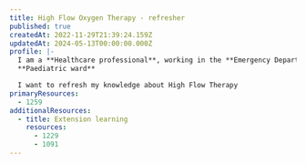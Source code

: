 ```yaml
---
title: High Flow Oxygen Therapy - refresher
published: true
createdAt: 2022-11-29T21:39:24.159Z
updatedAt: 2024-05-13T00:00:00.000Z
profile: |-
  I am a **Healthcare professional**, working in the **Emergency Department** or
  **Paediatric ward**

  I want to refresh my knowledge about High Flow Therapy
primaryResources:
  - 1259
additionalResources:
  - title: Extension learning
    resources:
      - 1229
      - 1091
---
```

